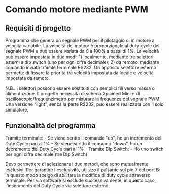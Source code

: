  <h1>Comando motore mediante PWM </h1> 

 <h2>Requisiti di progetto</h2> 
Programma che genera un segnale PWM per il pilotaggio di in motore a velocità variabile.
La velocità del motore è proporzionale al duty-cycle del segnale PWM e può essere variata da 0 a
100% a passi di 1%. La velocità può essere impostata in due modi: 1) localmente, mediante tre
selettori esterni a dip switch (uno per ogni cifra decimale); 2) da remoto, mediante comando
inviato tramite terminale RS232. Un apposito selettore esterno permette di fissare la priorità tra
velocità impostata da locale e velocità impostata da remoto.

N.B.: i selettori possono essere sostituiti con semplici fili verso massa o alimentazione.
Il progetto necessita di scheda Xplained Mini e di oscilloscopio/frequenzimetro per misurare la
frequenza del segnale PWM. Una versione “light”, senza la parte RS232, può essere realizzata
con il solo simulatore.

 <h2>Funzionalità del programma</h2> 
Tramite terminale:
- Se viene scritto il comando "up", ho un incremento del Duty Cycle pari al 1%
- Se viene scritto il comando "down", ho un decremento del Duty Cycle pari al 1%
- 
Tramite Dip Switch:
- Ho uno switch per ogni cifra decimale (tre Dip Switch)

Devo permettere di selezionare i due metodi, che sono mutualmente esclusivi. Per garantire l'esclusività,
utilizzo il pulsante sul pin 7 del port B: in questo modo scelgo di abilitare la modifica di duty cycle
attraverso terminale. Per via software si esclude successivamente, in questo caso, l'inserimento del Duty Cycle
via selettore esterno.
